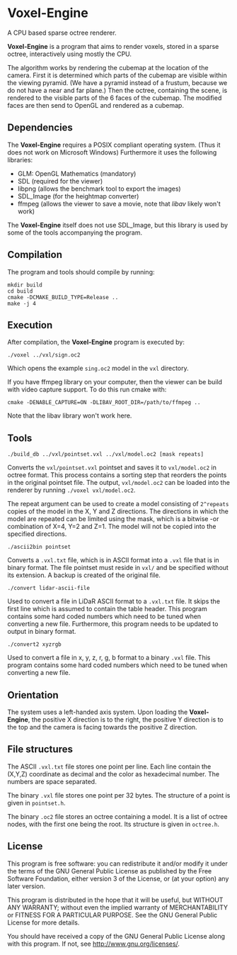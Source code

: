 Voxel-Engine
============
A CPU based sparse octree renderer.

**Voxel-Engine** is a program that aims to render voxels, stored in a sparse octree, 
interactively using mostly the CPU.

The algorithm works by rendering the cubemap at the location of the camera. 
First it is determined which parts of the cubemap are visible within the viewing pyramid. 
(We have a pyramid instead of a frustum, because we do not have a near and far plane.) 
Then the octree, containing the scene, is rendered to the visible parts of the 6 faces of the cubemap.
The modified faces are then send to OpenGL and rendered as a cubemap.

Dependencies
------------
The **Voxel-Engine** requires a POSIX compliant operating system. (Thus it does not work on Microsoft Windows)
Furthermore it uses the following libraries:

 - GLM: OpenGL Mathematics (mandatory)
 - SDL (required for the viewer)
 - libpng (allows the benchmark tool to export the images)
 - SDL_Image (for the heightmap converter)
 - ffmpeg (allows the viewer to save a movie, note that *libav* likely won't work)
 
The **Voxel-Engine** itself does not use SDL_Image, but this library is used by some of the
tools accompanying the program.

Compilation
-----------
The program and tools should compile by running:

    mkdir build
    cd build
    cmake -DCMAKE_BUILD_TYPE=Release ..
    make -j 4

Execution
---------
After compilation, the **Voxel-Engine** program is executed by:

    ./voxel ../vxl/sign.oc2

Which opens the example `sing.oc2` model in the `vxl` directory.

If you have ffmpeg library on your computer, then the viewer can be build with video capture support. To do this run cmake with:

    cmake -DENABLE_CAPTURE=ON -DLIBAV_ROOT_DIR=/path/to/ffmpeg ..

Note that the libav library won't work here.
    
Tools
-----

    ./build_db ../vxl/pointset.vxl ../vxl/model.oc2 [mask repeats]

Converts the `vxl/pointset.vxl` pointset and saves it to `vxl/model.oc2` in octree format. 
This process contains a sorting step that reorders the points in the original pointset file.
The output, `vxl/model.oc2` can be loaded into the renderer by running `./voxel vxl/model.oc2`. 

The repeat argument can be used to create a model consisting of `2^repeats` copies of the model in the X, Y and Z directions.
The directions in which the model are repeated can be limited using the mask, which is a bitwise -or combination of X=4, Y=2 and Z=1. 
The model will not be copied into the specified directions. 

    ./ascii2bin pointset
    
Converts a `.vxl.txt` file, which is in ASCII format into a `.vxl` file that is in binary format.
The file pointset must reside in `vxl/` and be specified without its extension.
A backup is created of the original file.

    ./convert lidar-ascii-file
    
Used to convert a file in LiDaR ASCII format to a `.vxl.txt` file. 
It skips the first line which is assumed to contain the table header.
This program contains some hard coded numbers which need to be tuned when converting a new file.
Furthermore, this program needs to be updated to output in binary format.

    ./convert2 xyzrgb
    
Used to convert a file in x, y, z, r, g, b format to a binary `.vxl` file.
This program contains some hard coded numbers which need to be tuned when converting a new file.

Orientation
-----------
The system uses a left-handed axis system. Upon loading the **Voxel-Engine**, 
the positive X direction is to the right,
the positive Y direction is to the top and
the camera is facing towards the positive Z direction.

File structures
---------------
The ASCII `.vxl.txt` file stores one point per line. 
Each line contain the (X,Y,Z) coordinate as decimal and the color as hexadecimal number. 
The numbers are space separated.

The binary `.vxl` file stores one point per 32 bytes. 
The structure of a point is given in `pointset.h`.

The binary `.oc2` file stores an octree containing a model. 
It is a list of octree nodes, with the first one being the root.
Its structure is given in `octree.h`.

License
-------
This program is free software: you can redistribute it and/or modify
it under the terms of the GNU General Public License as published by
the Free Software Foundation, either version 3 of the License, or
(at your option) any later version.

This program is distributed in the hope that it will be useful,
but WITHOUT ANY WARRANTY; without even the implied warranty of
MERCHANTABILITY or FITNESS FOR A PARTICULAR PURPOSE.  See the
GNU General Public License for more details.

You should have received a copy of the GNU General Public License
along with this program.  If not, see <http://www.gnu.org/licenses/>.

